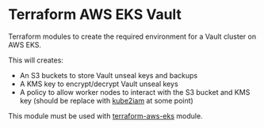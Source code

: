# Terraform AWS EKS Vault
Terraform modules to create the required environment for a Vault cluster on AWS EKS.

This will creates:
* An S3 buckets to store Vault unseal keys and backups
* A KMS key to encrypt/decrypt Vault unseal keys
* A policy to allow worker nodes to interact with the S3 bucket and KMS key (should be replace with [kube2iam](https://github.com/jtblin/kube2iam) at some point)

This module must be used with [terraform-aws-eks](https://github.com/scalair/terraform-aws-eks) module.